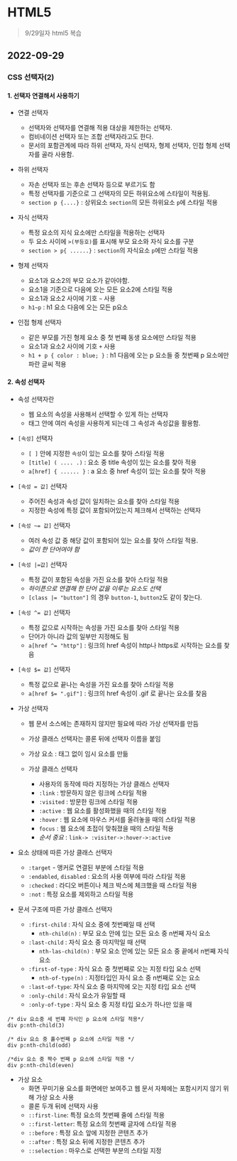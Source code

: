 # HTML5

> 9/29일자 html5 복습

## 2022-09-29

### CSS 선택자(2)

#### 1. 선택자 연결해서 사용하기

- 연결 선택자

  - 선택자와 선택자를 연결해 적용 대상을 제한하는 선택자.
  - 컴비네이션 선택자 또는 조합 선택자라고도 한다.
  - 문서의 포함관계에 따라 하위 선택자, 자식 선택자, 형제 선택자, 인접 형제 선택자를 골라 사용함.

- 하위 선택자

  - 자손 선택자 또는 후손 선택자 등으로 부르기도 함
  - 특정 선택자를 기준으로 그 선택자의 모든 하위요소에 스타일이 적용됨.
  - `section p {....}` : 상위요소 `section`의 모든 하위요소 `p`에 스타일 적용

- 자식 선택자

  - 특정 요소의 지식 요소에만 스타일을 적용하는 선택자
  - 두 요소 사이에 `>(부등호)`를 표시해 부모 요소와 자식 요소를 구분
  - `section > p{ ......}` : `section`의 자식요소 `p`에만 스타일 적용

- 형제 선택자

  - 요소1과 요소2의 부모 요소가 같아야함.
  - 요소1을 기준으로 다음에 오는 모든 요소2에 스타일 적용
  - 요소1과 요소2 사이에 기호 `~` 사용
  - `h1~p` : h1 요소 다음에 오는 모든 p요소

- 인접 형제 선택자
  - 같은 부모를 가진 형제 요소 중 첫 번쨰 동생 요소에만 스타일 적용
  - 요소1과 요소2 사이에 기호 `+` 사용
  - `h1 + p { color : blue; }` : h1 다음에 오는 p 요소들 중 첫번째 p 요소에만 파란 글씨 적용

#### 2. 속성 선택자

- 속성 선택자란

  - 웹 요소의 속성을 사용해서 선택할 수 있게 하는 선택자
  - 태그 안에 여러 속성을 사용하게 되는데 그 속성과 속성값을 활용함.

- `[속성]` 선택자
  - `[ ]` 안에 지정한 `속성`이 있는 요소를 찾아 스타일 적용
  - `[title] ( .... .)` : 요소 중 title 속성이 있는 요소를 찾아 적용
  - `a[href] { ...... }` : a 요소 중 href 속성이 있는 요소를 찾아 적용
- `[속성 = 값]` 선택자
  - 주어진 속성과 속성 값이 일치하는 요소를 찾아 스타일 적용
  - 지정한 속성에 특정 값이 포함되어있는지 체크해서 선택하는 선택자
- `[속성 ~= 값]` 선택자
  - 여러 속성 값 중 해당 값이 포함되어 있는 요소를 찾아 스타일 적용.
  - _값이 한 단어여야 함_
- `[속성 |=값]` 선택자

  - 특정 값이 포함된 속성을 가진 요소를 찾아 스타일 적용
  - _하이픈으로 연결해 한 단어 값을 이루는 요소도 선택_
  - `[class |= "button"]` 의 경우 `button-1`, `button2`도 같이 찾는다.

- `[속성 ^= 값]` 선택자
  - 특정 값으로 시작하는 속성을 가진 요소를 찾아 스타일 적용
  - 단어가 아니라 값의 일부만 지정해도 됨
  - `a[href ^= "http"]` : 링크의 href 속성이 http나 https로 시작하는 요소를 찾음
- `[속성 $= 값]` 선택자

  - 특정 값으로 끝나는 속성을 가진 요소를 찾아 스타일 적용
  - `a[href $= ".gif"]` : 링크의 href 속성이 .gif 로 끝나는 요소를 찾음

- 가상 선택자

  - 웹 문서 소스에는 존재하지 않지만 필요에 따라 가상 선택자를 만듬
  - 가상 클래스 선택자는 콜론 뒤에 선택자 이름을 붙임
  - 가상 요소 : 태그 없이 임시 요소를 만듦

  - 가상 클래스 선택자
    - 사용자의 동작에 따라 지정하는 가상 클래스 선택자
    - `:link` : 방문하지 않은 링크에 스타일 적용
    - `:visited` : 방문한 링크에 스타일 적용
    - `:active` : 웹 요소를 활성화했을 때의 스타일 적용
    - `:hover` : 웹 요소에 마우스 커서를 올려놓을 때의 스타일 적용
    - `focus` : 웹 요소에 초접이 맞춰졌을 때의 스타일 적용
    - _순서 중요_ : `link-> :visiter->:hover->:active`

- 요소 상태에 따른 가상 클래스 선택자

  - `:target` - 앵커로 연결된 부분에 스타일 적용
  - `:endabled`, `disabled` : 요소의 사용 여부에 따라 스타일 적용
  - `:checked` : 라디오 버튼이나 체크 박스에 체크했을 때 스타일 적용
  - `:not` : 특정 요소를 제외하고 스타일 적용

- 문서 구조에 따른 가상 클래스 선택자
  - `:first-child` : 자식 요소 중에 첫번째일 때 선택
    - `nth-child(n)` : 부모 요소 안에 있는 모든 요소 중 n번째 자식 요소
  - `:last-child` : 자식 요소 중 마지막일 때 선택
    - `nth-las-child(n)` : 부모 요소 안에 있는 모든 요소 중 끝에서 n번째 자식 요소
  - `:first-of-type` : 자식 요소 중 첫번째로 오는 지정 타입 요소 선택
    - `nth-of-type(n)` : 지정타입인 자식 요소 중 n번째로 오는 요소
  - `:last-of-type`: 자식 요소 중 마지막에 오는 지정 타입 요소 선택
  - `:only-child` : 자식 요소가 유일할 때
  - `:only-of-type` : 자식 요소 중 지정 타입 요소가 하나만 있을 때

```
/* div 요소중 세 번쨰 자식인 p 요소에 스타일 적용*/
div p:nth-child(3)
```

```
/* div 요소 중 홀수번째 p 요소에 스타일 적용 */
div p:nth-child(odd)
```

```
/*div 요소 중 짝수 번째 p 요소에 스타일 적용 */
div p:nth-child(even)
```

- 가상 요소
  - 화면 꾸미기용 요소를 화면에만 보여주고 웹 문서 자체에는 포함시키지 않기 위해 가상 요소 사용
  - 콜론 두개 뒤에 선택자 사용
  - `::first-line`: 특정 요소의 첫번째 줄에 스타일 적용
  - `::first-letter`: 특정 요소의 첫번째 글자에 스타일 적용
  - `::before` : 특정 요소 앞에 지정한 콘텐츠 추가
  - `::after` : 특정 요소 뒤에 지정한 콘텐츠 추가
  - `::selection` : 마우스로 선택한 부분의 스타일 지정
